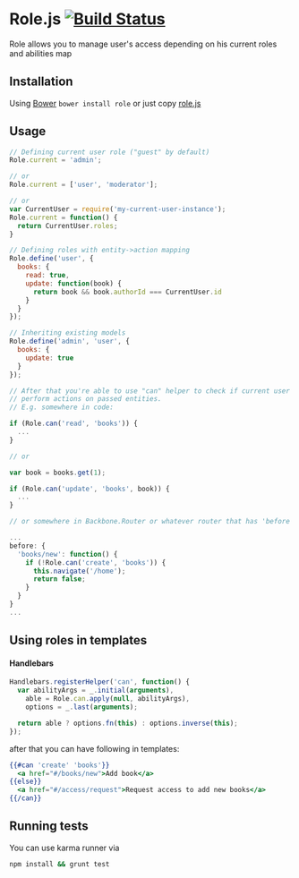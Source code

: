 Role.js [![Build Status](https://travis-ci.org/fantactuka/role.png?branch=master)](https://travis-ci.org/fantactuka/role)
==================

Role allows you to manage user's access depending on his current roles and abilities map

## Installation
Using [Bower](http://twitter.github.com/bower/) `bower install role` or just copy [role.js](https://raw.github.com/fantactuka/role/master/role.js)

## Usage
```js
// Defining current user role ("guest" by default)
Role.current = 'admin';

// or
Role.current = ['user', 'moderator'];

// or
var CurrentUser = require('my-current-user-instance');
Role.current = function() {
  return CurrentUser.roles;
}

// Defining roles with entity->action mapping
Role.define('user', {
  books: {
    read: true,
    update: function(book) {
      return book && book.authorId === CurrentUser.id
    }
  }
});

// Inheriting existing models
Role.define('admin', 'user', {
  books: {
    update: true
  }
});

// After that you're able to use "can" helper to check if current user's role is allowed to
// perform actions on passed entities.
// E.g. somewhere in code:

if (Role.can('read', 'books')) {
  ...
}

// or

var book = books.get(1);

if (Role.can('update', 'books', book)) {
  ...
}

// or somewhere in Backbone.Router or whatever router that has 'before' filter

... 
before: {
  'books/new': function() {
    if (!Role.can('create', 'books')) {
      this.navigate('/home');
      return false;
    }
  }
}
...


```

## Using roles in templates
#### Handlebars
```js
Handlebars.registerHelper('can', function() {
  var abilityArgs = _.initial(arguments),
    able = Role.can.apply(null, abilityArgs),
    options = _.last(arguments);

  return able ? options.fn(this) : options.inverse(this);
});
```

after that you can have following in templates:

```hbs
{{#can 'create' 'books'}}
  <a href="#/books/new">Add book</a>
{{else}}  
  <a href="#/access/request">Request access to add new books</a>
{{/can}}
```



## Running tests
You can use karma runner via

```bash
npm install && grunt test
```
